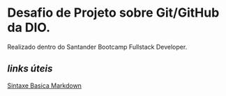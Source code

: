 # Desafio de Projeto sobre Git/GitHub da DIO.

Realizado dentro do Santander Bootcamp Fullstack Developer.

## *links úteis* 
<a href= "https://www.markdownguide.org/basic-syntax/" target="_blank">Sintaxe Basica Markdown</a>

